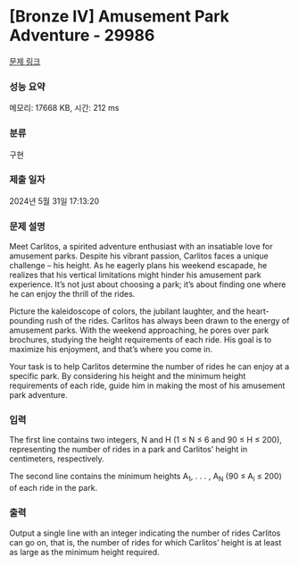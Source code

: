 # [Bronze IV] Amusement Park Adventure - 29986 

[문제 링크](https://www.acmicpc.net/problem/29986) 

### 성능 요약

메모리: 17668 KB, 시간: 212 ms

### 분류

구현

### 제출 일자

2024년 5월 31일 17:13:20

### 문제 설명

<p>Meet Carlitos, a spirited adventure enthusiast with an insatiable love for amusement parks. Despite his vibrant passion, Carlitos faces a unique challenge – his height. As he eagerly plans his weekend escapade, he realizes that his vertical limitations might hinder his amusement park experience. It’s not just about choosing a park; it’s about finding one where he can enjoy the thrill of the rides.</p>

<p>Picture the kaleidoscope of colors, the jubilant laughter, and the heart-pounding rush of the rides. Carlitos has always been drawn to the energy of amusement parks. With the weekend approaching, he pores over park brochures, studying the height requirements of each ride. His goal is to maximize his enjoyment, and that’s where you come in.</p>

<p>Your task is to help Carlitos determine the number of rides he can enjoy at a specific park. By considering his height and the minimum height requirements of each ride, guide him in making the most of his amusement park adventure.</p>

### 입력 

 <p>The first line contains two integers, N and H (1 ≤ N ≤ 6 and 90 ≤ H ≤ 200), representing the number of rides in a park and Carlitos’ height in centimeters, respectively.</p>

<p>The second line contains the minimum heights A<sub>1</sub>, . . . , A<sub>N</sub> (90 ≤ A<sub>i</sub> ≤ 200) of each ride in the park.</p>

### 출력 

 <p>Output a single line with an integer indicating the number of rides Carlitos can go on, that is, the number of rides for which Carlitos’ height is at least as large as the minimum height required.</p>

